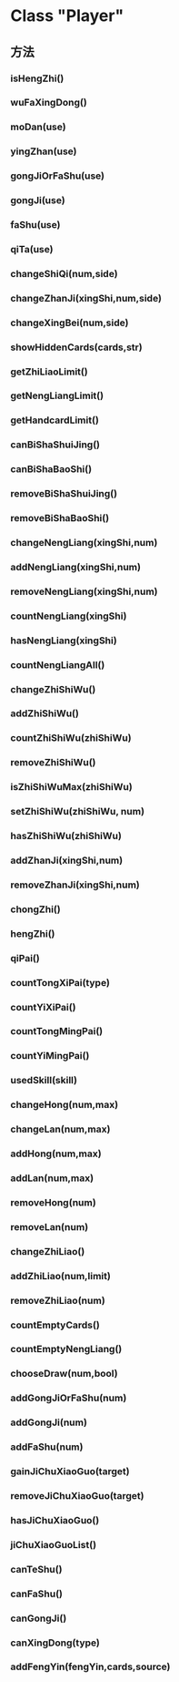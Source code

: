 # Class "Player"

## 方法

### isHengZhi()

### wuFaXingDong()

### moDan(use)

### yingZhan(use)

### gongJiOrFaShu(use)

### gongJi(use)

### faShu(use)

### qiTa(use)

### changeShiQi(num,side)

### changeZhanJi(xingShi,num,side)

### changeXingBei(num,side)

### showHiddenCards(cards,str)

### getZhiLiaoLimit()

### getNengLiangLimit()

### getHandcardLimit()

### canBiShaShuiJing()

### canBiShaBaoShi()

### removeBiShaShuiJing()

### removeBiShaBaoShi()

### changeNengLiang(xingShi,num)

### addNengLiang(xingShi,num)

### removeNengLiang(xingShi,num)

### countNengLiang(xingShi)

### hasNengLiang(xingShi)

### countNengLiangAll()

### changeZhiShiWu()

### addZhiShiWu()

### countZhiShiWu(zhiShiWu)

### removeZhiShiWu()

### isZhiShiWuMax(zhiShiWu)

### setZhiShiWu(zhiShiWu, num)

### hasZhiShiWu(zhiShiWu)

### addZhanJi(xingShi,num)

### removeZhanJi(xingShi,num)

### chongZhi()

### hengZhi()

### qiPai()

### countTongXiPai(type)

### countYiXiPai()

### countTongMingPai()

### countYiMingPai()

### usedSkill(skill)

### changeHong(num,max)

### changeLan(num,max)

### addHong(num,max)

### addLan(num,max)

### removeHong(num)

### removeLan(num)

### changeZhiLiao()

### addZhiLiao(num,limit)

### removeZhiLiao(num)

### countEmptyCards()

### countEmptyNengLiang()

### chooseDraw(num,bool)

### addGongJiOrFaShu(num)

### addGongJi(num)

### addFaShu(num)

### gainJiChuXiaoGuo(target)

### removeJiChuXiaoGuo(target)

### hasJiChuXiaoGuo()

### jiChuXiaoGuoList()

### canTeShu()

### canFaShu()

### canGongJi()

### canXingDong(type)

### addFengYin(fengYin,cards,source)

